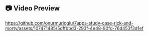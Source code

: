 ## :camera: Video Preview


https://github.com/onurmurioglu/7apps-study-case-rick-and-morty/assets/107471485/5dffbbd3-293f-4e48-90fd-76d453f3d1ef

